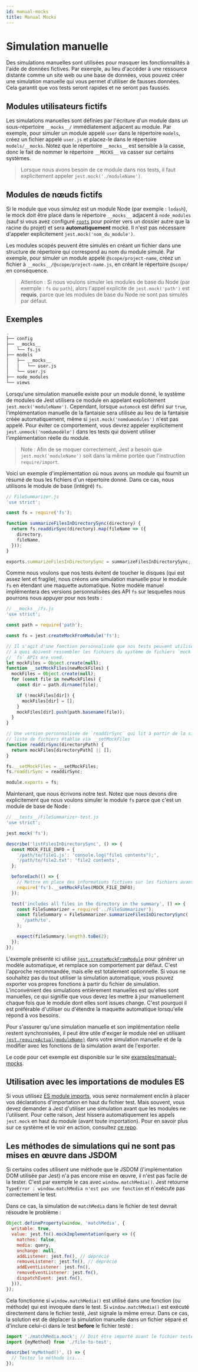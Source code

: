 ```yaml
---
id: manual-mocks
title: Manual Mocks
---
```

# Simulation manuelle

Des simulations manuelles sont utilisées pour masquer les fonctionnalités à l'aide de données fictives. Par exemple, au lieu d'accéder à une ressource distante comme un site web ou une base de données, vous pouvez créer une simulation manuelle qui vous permet d'utiliser de fausses données. Cela garantit que vos tests seront rapides et ne seront pas faussés.

## Modules utilisateurs fictifs

Les simulations manuelles sont définies par l'écriture d'un module dans un sous-répertoire `__mocks__/` immédiatement adjacent au module. Par exemple, pour simuler un module appelé `user` dans le répertoire `models`, créez un fichier appelé `user.js` et placez-le dans le répertoire `models/__mocks`. Notez que le répertoire `__mocks__` est sensible à la casse, donc le fait de nommer le répertoire `__MOCKS__` va casser sur certains systèmes.

> Lorsque nous avons besoin de ce module dans nos tests, il faut explicitement appeler `jest.mock('./moduleName')`.

## Modules de nœuds fictifs

Si le module que vous simulez est un module Node (par exemple : `lodash`), le mock doit être placé dans le répertoire `__mocks__` adjacent à `node_modules` (sauf si vous avez configuré [`roots`](Configuration.md#roots-arraystring) pour pointer vers un dossier autre que la racine du projet) et sera **automatiquement** mocké. Il n'est pas nécessaire d'appeler explicitement `jest.mock('nom_du_module')`.

Les modules scopés peuvent être simulés en créant un fichier dans une structure de répertoire qui correspond au nom du module simulé. Par exemple, pour simuler un module appelé `@scope/project-name`, créez un fichier à `__mocks__/@scope/project-name.js`, en créant le répertoire `@scope/` en conséquence.

> Attention : Si nous voulons simuler les modules de base du Node (par exemple : `fs` ou `path`), alors l'appel explicite de `jest.mock('path')` est **requis**, parce que les modules de base du Node ne sont pas simulés par défaut.

## Exemples

```bash
.
├── config
├── __mocks__
│   └── fs.js
├── models
│   ├── __mocks__
│   │   └── user.js
│   └── user.js
├── node_modules
└── views
```

Lorsqu'une simulation manuelle existe pour un module donné, le système de modules de Jest utilisera ce module en appelant explicitement `jest.mock('moduleName')`. Cependant, lorsque `automock` est défini sur `true`, l'implémentation manuelle de la fantaisie sera utilisée au lieu de la fantaisie créée automatiquement, même si `jest.mock('nomdumodules')` n'est pas appelé. Pour éviter ce comportement, vous devrez appeler explicitement `jest.unmock('nomdumodèle')` dans les tests qui doivent utiliser l'implémentation réelle du module.

> Note : Afin de se moquer correctement, Jest a besoin que `jest.mock('moduleName')` soit dans la même portée que l'instruction `require/import`.

Voici un exemple d'implémentation où nous avons un module qui fournit un résumé de tous les fichiers d'un répertoire donné. Dans ce cas, nous utilisons le module de base (intégré) `fs`.

```javascript
// FileSummarizer.js
'use strict';

const fs = require('fs');

function summarizeFilesInDirectorySync(directory) {
  return fs.readdirSync(directory).map(fileName => ({
    directory,
    fileName,
  }));
}

exports.summarizeFilesInDirectorySync = summarizeFilesInDirectorySync;
```

Comme nous voulons que nos tests évitent de toucher le disques (qui est assez lent et fragile), nous créons une simulation manuelle pour le module `fs` en étendant une maquette automatique. Notre modèle manuel implémentera des versions personnalisées des API `fs` sur lesquelles nous pourrons nous appuyer pour nos tests :

```javascript
// __mocks__/fs.js
'use strict';

const path = require('path');

const fs = jest.createMockFromModule('fs');

// Il s'agit d'une fonction personnalisée que nos tests peuvent utiliser lors de la configuration pour spécifier
// à quoi doivent ressembler les fichiers du système de fichiers `mock` lorsque l'uns des API `fs` est utilisée.
// `fs` APIs are used.
let mockFiles = Object.create(null);
function __setMockFiles(newMockFiles) {
  mockFiles = Object.create(null);
  for (const file in newMockFiles) {
    const dir = path.dirname(file);

    if (!mockFiles[dir]) {
      mockFiles[dir] = [];
    }
    mockFiles[dir].push(path.basename(file));
  }
}

// Une version personnalisée de `readdirSync` qui lit à partir de la simulation spéciale
// liste de fichiers établie via __setMockFiles
function readdirSync(directoryPath) {
  return mockFiles[directoryPath] || [];
}

fs.__setMockFiles = __setMockFiles;
fs.readdirSync = readdirSync;

module.exports = fs;
```

Maintenant, que nous écrivons notre test. Notez que nous devons dire explicitement que nous voulons simuler le module `fs` parce que c'est un module de base de Node :

```javascript
// __tests__/FileSummarizer-test.js
'use strict';

jest.mock('fs');

describe('listFilesInDirectorySync', () => {
  const MOCK_FILE_INFO = {
    '/path/to/file1.js': 'console.log("file1 contents");',
    '/path/to/file2.txt': 'file2 contents',
  };

  beforeEach(() => {
    // Mettre en place des informations fictives sur les fichiers avant chaque test
    require('fs').__setMockFiles(MOCK_FILE_INFO);
  });

  test('includes all files in the directory in the summary', () => {
    const FileSummarizer = require('../FileSummarizer');
    const fileSummary = FileSummarizer.summarizeFilesInDirectorySync(
      '/path/to',
    );

    expect(fileSummary.length).toBe(2);
  });
});
```

L'exemple présenté ici utilise [`jest.createMockFromModule`](JestObjectAPI.md#jestcreatemockfrommodulemodulename) pour générer un modèle automatique, et remplace son comportement par défaut. C'est l'approche recommandée, mais elle est totalement optionnelle. Si vous ne souhaitez pas du tout utiliser la simulation automatique, vous pouvez exporter vos propres fonctions à partir du fichier de simulation. L'inconvénient des simulations entièrement manuelles est qu'elles sont manuelles, ce qui signifie que vous devez les mettre à jour manuellement chaque fois que le module dont elles sont issues change. C'est pourquoi il est préférable d'utiliser ou d'étendre la maquette automatique lorsqu'elle répond à vos besoins.

Pour s'assurer qu'une simulation manuelle et son implémentation réelle restent synchronisées, il peut être utile d'exiger le module réel en utilisant [`jest.requireActual(moduleName)`](JestObjectAPI.md#jestrequireactualmodulename) dans votre simulation manuelle et de la modifier avec les fonctions de la simulation avant de l'exporter.

Le code pour cet exemple est disponible sur le site [examples/manual-mocks](https://github.com/facebook/jest/tree/master/examples/manual-mocks).

## Utilisation avec les importations de modules ES

Si vous utilisez [ES module imports](https://developer.mozilla.org/en-US/docs/Web/JavaScript/Reference/Statements/import), vous serez normalement enclin à placer vos déclarations d'importation en haut du fichier test. Mais souvent, vous devez demander à Jest d'utiliser une simulation avant que les modules ne l'utilisent. Pour cette raison, Jest hissera automatiquement les appels `jest.mock` en haut du module (avant toute importation). Pour en savoir plus sur ce système et le voir en action, consultez [ce repo](https://github.com/kentcdodds/how-jest-mocking-works).

## Les méthodes de simulations qui ne sont pas mises en œuvre dans JSDOM

Si certains codes utilisent une méthode que le JSDOM (l'implémentation DOM utilisée par Jest) n'a pas encore mise en œuvre, il n'est pas facile de la tester. C'est par exemple le cas avec `window.matchMedia()`. Jest retourne `TypeError : window.matchMedia n'est pas une fonction` et n'exécute pas correctement le test.

Dans ce cas, la simulation de `matchMedia` dans le fichier de test devrait résoudre le problème :

```js
Object.defineProperty(window, 'matchMedia', {
  writable: true,
  value: jest.fn().mockImplementation(query => ({
    matches: false,
    media: query,
    onchange: null,
    addListener: jest.fn(), // déprécié
    removeListener: jest.fn(), // déprécié
    addEventListener: jest.fn(),
    removeEventListener: jest.fn(),
    dispatchEvent: jest.fn(),
  })),
});
```

Cela fonctionne si `window.matchMedia()` est utilisé dans une fonction (ou méthode) qui est invoquée dans le test. Si `window.matchMedia()` est exécuté directement dans le fichier testé, Jest signale la même erreur. Dans ce cas, la solution est de déplacer la simulation manuelle dans un fichier séparé et d'inclure celui-ci dans le test **before** le fichier testé :

```js
import './matchMedia.mock'; // Doit être importé avant le fichier testé
import {myMethod} from './file-to-test';

describe('myMethod()', () => {
  // Testez la méthode ici...
});
```
